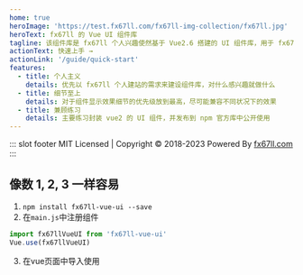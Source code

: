 ```yaml
---
home: true
heroImage: 'https://test.fx67ll.com/fx67ll-img-collection/fx67ll.jpg'
heroText: fx67ll 的 Vue UI 组件库
tagline: 该组件库是 fx67ll 个人兴趣使然基于 Vue2.6 搭建的 UI 组件库，用于 fx67ll 的日常建站活动
actionText: 快速上手 →
actionLink: '/guide/quick-start'
features:
  - title: 个人主义
    details: 优先以 fx67ll 个人建站的需求来建设组件库，对什么感兴趣就做什么  
  - title: 细节至上
    details: 对于组件显示效果细节的优先级放到最高，尽可能兼容不同状况下的效果  
  - title: 兼顾练习
    details: 主要练习封装 vue2 的 UI 组件，并发布到 npm 官方库中公开使用  
---
```


::: slot footer
MIT Licensed | Copyright © 2018-2023 Powered By [fx67ll.com](https://fx67ll.com)
:::

## 像数 1, 2, 3 一样容易
1. `npm install fx67ll-vue-ui --save`
2. 在`main.js`中注册组件
```JavaScript
import fx67llVueUI from 'fx67ll-vue-ui'
Vue.use(fx67llVueUI)
```
3. 在vue页面中导入使用  